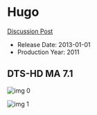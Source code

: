 # Hugo

[Discussion Post](https://www.avsforum.com/threads/bass-eq-for-filtered-movies.2995212/post-56815330)

* Release Date: 2013-01-01
* Production Year: 2011

## DTS-HD MA 7.1

![img 0](https://i.imgur.com/TMRBORD.jpg)

![img 1](https://i.imgur.com/ym9Q0uI.png)

